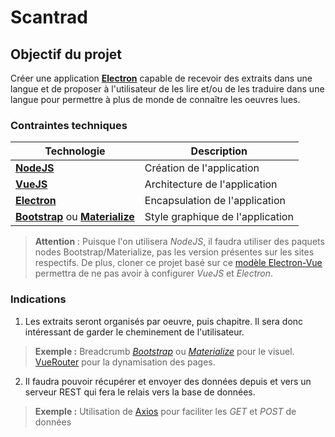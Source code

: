 # Scantrad

## Objectif du projet

Créer une application [**Electron**](https://electronjs.org/) capable de recevoir des extraits dans une langue et de proposer à l'utilisateur de les lire et/ou de les traduire dans une langue pour permettre à plus de monde de connaître les oeuvres lues.

### Contraintes techniques
|Technologie | Description |
|--|--|
| [**NodeJS**](https://nodejs.org/en/) | Création de l'application |
|[**VueJS**](https://vuejs.org/) | Architecture de l'application |
|[**Electron**](https://electronjs.org/) | Encapsulation de l'application |
|[**Bootstrap**](https://getbootstrap.com/) ou [**Materialize**](https://materializecss.com/) | Style graphique de l'application|

 >**Attention** : Puisque l'on utilisera *NodeJS*, il faudra utiliser des paquets nodes Bootstrap/Materialize, pas les version présentes sur les sites respectifs.
 >De plus, cloner ce projet basé sur ce [modèle Electron-Vue](https://github.com/SimulatedGREG/electron-vue) permettra de ne pas avoir à configurer *VueJS* et *Electron*.

### Indications

 1. Les extraits seront organisés par oeuvre, puis chapitre.
Il sera donc intéressant de garder le cheminement de l'utilisateur.
> **Exemple :** Breadcrumb [*Bootstrap*](https://getbootstrap.com/docs/4.1/components/breadcrumb/) ou [*Materialize*](https://materializecss.com/breadcrumbs.html) pour le visuel.
>  [VueRouter](https://router.vuejs.org/) pour la dynamisation des pages.

 2.  Il faudra pouvoir récupérer et envoyer des données depuis et vers un serveur REST qui fera le relais vers la base de données.
 > **Exemple :** Utilisation de [Axios](https://github.com/axios/axios) pour faciliter les *GET* et *POST* de données
